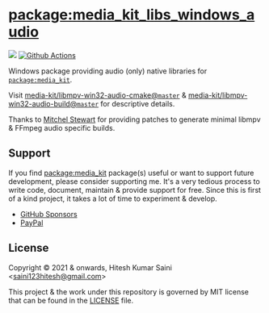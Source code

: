 # [package:media_kit_libs_windows_audio](https://github.com/media-kit/media-kit)

[![](https://img.shields.io/discord/1079685977523617792?color=33cd57&label=Discord&logo=discord&logoColor=discord)](https://discord.gg/h7qf2R9n57) [![Github Actions](https://github.com/media-kit/media-kit/actions/workflows/ci.yml/badge.svg)](https://github.com/media-kit/media-kit/actions/workflows/ci.yml)

Windows package providing audio (only) native libraries for [`package:media_kit`](https://github.com/media-kit/media-kit).

Visit [media-kit/libmpv-win32-audio-cmake@`master`](https://github.com/media-kit/libmpv-win32-audio-cmake) & [media-kit/libmpv-win32-audio-build@`master`](https://github.com/media-kit/libmpv-win32-audio-build) for descriptive details.

Thanks to [Mitchel Stewart](https://github.com/Quackdoc) for providing patches to generate minimal libmpv & FFmpeg audio specific builds.

## Support

If you find [package:media_kit](https://github.com/media-kit/media-kit) package(s) useful or want to support future development, please consider supporting me. It's a very tedious process to write code, document, maintain & provide support for free. Since this is first of a kind project, it takes a lot of time to experiment & develop.

- [GitHub Sponsors](https://github.com/sponsors/alexmercerind)
- [PayPal](https://paypal.me/alexmercerind)

## License

Copyright © 2021 & onwards, Hitesh Kumar Saini <<saini123hitesh@gmail.com>>

This project & the work under this repository is governed by MIT license that can be found in the [LICENSE](./LICENSE) file.
